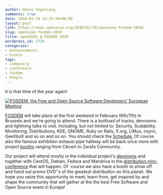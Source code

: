 ```yaml
---
author: Henne Vogelsang
comments: true
date: 2010-01-19 15:25:59+00:00
layout: post
link: https://news.opensuse.org/2010/01/19/opensuse-fosdem-2010/
slug: opensuse-fosdem-2010
title: openSUSE @ FOSDEM 2010
wordpress_id: 2729
categories:
- Announcements
- Events
tags:
- community
- conference
- fosdem
- People
---
```


It is that time of the year again!


[![FOSDEM, the Free and Open Source Software Developers' European Meeting](//www.fosdem.org/promo/fosdem/square)](//www.fosdem.org)



[FOSDEM](//fosdem.org/2010/) will take place at the first weekend in February (6th/7th) in Brussels and we're going to attend. There is a buttload of tracks, devrooms and lightning talks to visit. Including, but not limited to: Security, Scalability, Monitoring, Distributions, KDE, GNOME, Ruby on Rails, X.org, LiMux, csync, GeeXboX and so on and so on. You should check the [Schedule.](//fosdem.org/2010/schedule/tracks) Of course also the famous exhibition exhaust pipe hallway will be back once more with project [booths](//fosdem.org/2010/stands) ranging from CAcert to Zarafa Community.

Our project will attend mostly in the individual project's [devrooms](//fosdem.org/2010/schedule/devrooms) and together with CentOS, Debian, Fedora and Mandriva in the [distribution mini-conference](//fosdem.org/2010/schedule/devrooms/distributions) that will happen. Of  course we also have a booth to show off and hand out promo DVD''s of the greatest distribution on this planet. We hope you seize this opportunity to meet, learn from, get inspired by and shape the community that will gather at the the best Free Software and Open Source event in Europe!
